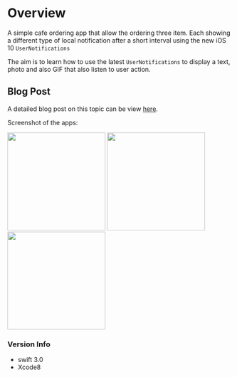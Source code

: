 # Overview
A simple cafe ordering app that allow the ordering three item. Each showing a different type of local notification after a short interval using the new iOS 10 `UserNotifications`

The aim is to learn how to use the latest `UserNotifications` to display a text, photo and also GIF that also listen to user action.

## Blog Post
A detailed blog post on this topic can be view [here](https://bot-zeta.herokuapp.com/post/2/).

Screenshot of the apps:

<img src="https://project-zeta.s3-ap-southeast-1.amazonaws.com/post/2/menu.png" width="220">
<img src="https://project-zeta.s3-ap-southeast-1.amazonaws.com/post/2/notification_image.png" width="220">
<img src="https://project-zeta.s3-ap-southeast-1.amazonaws.com/post/2/notification_force_touch.png" width="220">


### Version Info
- swift 3.0
- Xcode8
